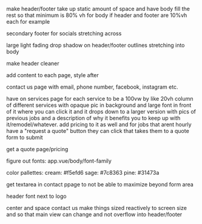 make header/footer take up static amount of space and have body fill the rest so that minimum is 80% vh for body if header and footer are 10%vh each for example

secondary footer for socials stretching across

large light fading drop shadow on header/footer outlines stretching into body

make header cleaner 

add content to each page, style after

contact us page with email, phone number, facebook, instagram etc. 

have on services page for each service to be a 100vw by like 20vh column of different services with opaque pic in background and large font in front of it where you can click it and it drops down to a larger version with pics of previous jobs and a description of why it benefits you to keep up with it/remodel/whatever. add pricing to it as well and for jobs that arent hourly have a "request a quote" button they can click that takes them to a quote form to submit

get a quote page/pricing

figure out fonts: app.vue/body/font-family

color pallettes: cream: #f5efd6
                  sage: #7c8363
                  pine: #31473a

get textarea in contact ppage to not be able to maximize beyond form area

header font next to logo

center and space contact us
make things sized reactively to screen size and so that main view can change and not overflow into header/footer